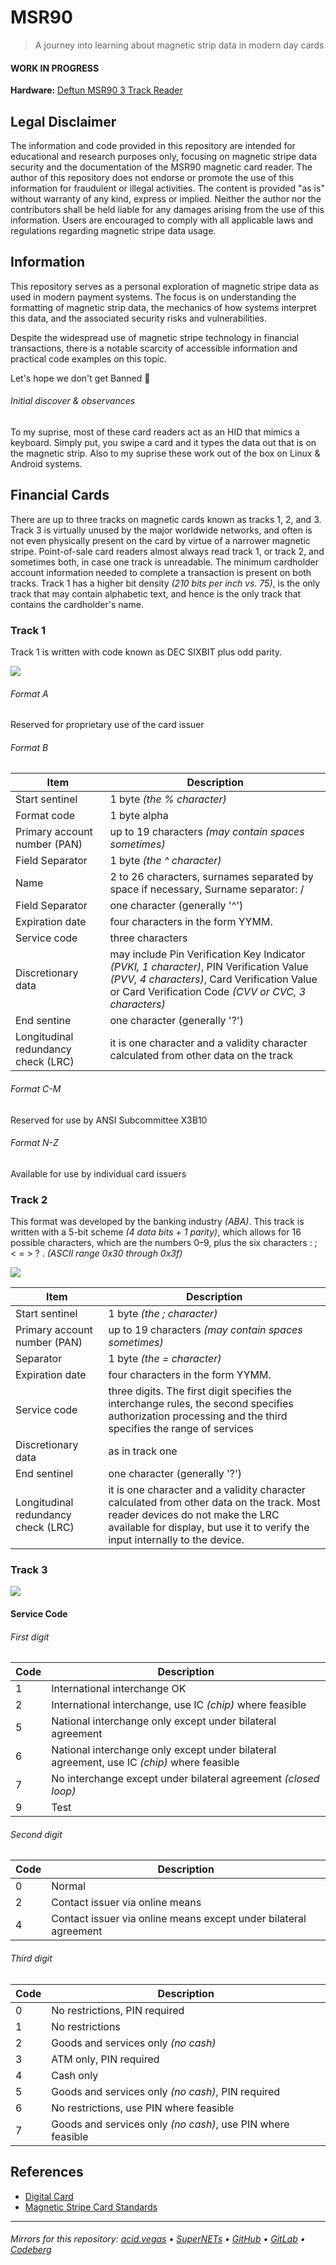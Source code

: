 # MSR90
> A journey into learning about magnetic strip data in modern day cards

#### WORK IN PROGRESS
**Hardware:** [Deftun MSR90 3 Track Reader](https://www.amazon.com/MSR90-Magnetic-Credit-Reader-Deftun/dp/B01DUB4GVO/)

## Legal Disclaimer
The information and code provided in this repository are intended for educational and research purposes only, focusing on magnetic stripe data security and the documentation of the MSR90 magnetic card reader. The author of this repository does not endorse or promote the use of this information for fraudulent or illegal activities. The content is provided "as is" without warranty of any kind, express or implied. Neither the author nor the contributors shall be held liable for any damages arising from the use of this information. Users are encouraged to comply with all applicable laws and regulations regarding magnetic stripe data usage.

## Information
This repository serves as a personal exploration of magnetic stripe data as used in modern payment systems. The focus is on understanding the formatting of magnetic strip data, the mechanics of how systems interpret this data, and the associated security risks and vulnerabilities.

Despite the widespread use of magnetic stripe technology in financial transactions, there is a notable scarcity of accessible information and practical code examples on this topic.

Let's hope we don't get Banned 🤷

###### Initial discover & observances
To my suprise, most of these card readers act as an HID that mimics a keyboard. Simply put, you swipe a card and it types the data out that is on the magnetic strip. Also to my suprise these work out of the box on Linux & Android systems.

## Financial Cards

There are up to three tracks on magnetic cards known as tracks 1, 2, and 3. Track 3 is virtually unused by the major worldwide networks, and often is not even physically present on the card by virtue of a narrower magnetic stripe. Point-of-sale card readers almost always read track 1, or track 2, and sometimes both, in case one track is unreadable. The minimum cardholder account information needed to complete a transaction is present on both tracks. Track 1 has a higher bit density *(210 bits per inch vs. 75)*, is the only track that may contain alphabetic text, and hence is the only track that contains the cardholder's name. 

### Track 1
Track 1 is written with code known as DEC SIXBIT plus odd parity.

![](./.screens/track1.png)

###### Format A
Reserved for proprietary use of the card issuer

###### Format B
| Item                                | Description                                          |
| ----------------------------------- | ---------------------------------------------------- |
| Start sentinel                      | 1 byte *(the % character)*                           |
| Format code                         | 1 byte alpha                                         |
| Primary account number (PAN)        | up to 19 characters *(may contain spaces sometimes)* |
| Field Separator                     | 1 byte *(the ^ character)*                           |
| Name                                | 2 to 26 characters, surnames separated by space if necessary, Surname separator: / |
| Field Separator                     | one character (generally '^') |
| Expiration date                     | four characters in the form YYMM. |
| Service code                        | three characters |
| Discretionary data                  | may include Pin Verification Key Indicator *(PVKI, 1 character)*, PIN Verification Value *(PVV, 4 characters)*, Card Verification Value or Card Verification Code *(CVV or CVC, 3 characters)* |
| End sentine                         | one character (generally '?')                                                        |
| Longitudinal redundancy check (LRC) | it is one character and a validity character calculated from other data on the track |

###### Format C-M
Reserved for use by ANSI Subcommittee X3B10

###### Format N-Z
Available for use by individual card issuers

### Track 2
This format was developed by the banking industry *(ABA)*. This track is written with a 5-bit scheme *(4 data bits + 1 parity)*, which allows for 16 possible characters, which are the numbers 0–9, plus the six characters  : ; < = > ? . *(ASCII range 0x30 through 0x3f)*

![](./.screens/track2.png)

| Item                                | Description |
| ----------------------------------- | ----------- |
| Start sentinel                      | 1 byte *(the ; character)*   |
| Primary account number (PAN)        | up to 19 characters *(may contain spaces sometimes)* |
| Separator                           | 1 byte *(the = character)*  |
| Expiration date                     | four characters in the form YYMM. |
| Service code                        | three digits. The first digit specifies the interchange rules, the second specifies authorization processing and the third specifies the range of services |
| Discretionary data                  | as in track one |
| End sentinel                        | one character (generally '?') |
| Longitudinal redundancy check (LRC) | it is one character and a validity character calculated from other data on the track. Most reader devices do not make the LRC available for display, but use it to verify the input internally to the device. |

### Track 3
![](./.screens/track3.png)

#### Service Code
###### First digit
| Code | Description                                                                                |
| ---- | ------------------------------------------------------------------------------------------ |
| 1    | International interchange OK                                                               |
| 2    | International interchange, use IC *(chip)* where feasible                                  |
| 5    | National interchange only except under bilateral agreement                                 |
| 6    | National interchange only except under bilateral agreement, use IC *(chip)* where feasible |
| 7    | No interchange except under bilateral agreement *(closed loop)*                            |
| 9    | Test                                                                                       |

###### Second digit
| Code | Description                                                                              |
| ---- | ---------------------------------------------------------------------------------------- |
| 0    | Normal                                                                                   |
| 2    | Contact issuer via online means                                                          |
| 4    | Contact issuer via online means except under bilateral agreement                         |

###### Third digit
| Code | Description                                                 |
| ---- | ----------------------------------------------------------- |
| 0    | No restrictions, PIN required                               |
| 1    | No restrictions                                             |
| 2    | Goods and services only *(no cash)*                         |
| 3    | ATM only, PIN required                                      |
| 4    | Cash only                                                   |
| 5    | Goods and services only *(no cash)*, PIN required           |
| 6    | No restrictions, use PIN where feasible                     |
| 7    | Goods and services only *(no cash)*, use PIN where feasible |

## References
- [Digital Card](https://en.wikipedia.org/wiki/Digital_card)
- [Magnetic Stripe Card Standards](https://www.magtek.com/content/documentationfiles/d99800004.pdf)
___

###### Mirrors for this repository: [acid.vegas](https://git.acid.vegas/msr90) • [SuperNETs](https://git.supernets.org/acidvegas/msr90) • [GitHub](https://github.com/acidvegas/msr90) • [GitLab](https://gitlab.com/acidvegas/msr90) • [Codeberg](https://codeberg.org/acidvegas/msr90)

